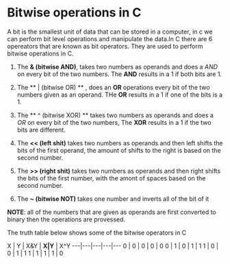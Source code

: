 # Bitwise operations in C

A bit is the smallest unit of data that can be stored in a computer, in c we can perform bit level operations and manipulate the data.In C there are 6 opereators that are known as bit operators. They are used to perform bitwise operations in C.

1. The **& (bitwise AND)**, takes two numbers as operands and does a *AND* on every bit of the two numbers. The **AND** results in a 1 if both bits are 1.

1. The ** | (bitwise OR) ** , does an **OR** operations every bit of the two numbers given as an operand. THe **OR** results in a 1 if one of the bits is a 1.

1. The ** ^ (bitwise XOR) ** takes two numbers as operands and does a *OR* on every bit of the two numbers, The **XOR** results in a 1 if the two bits are different.

1. The **<< (left shit)** takes two numbers as operands and then left shifts the bits of the first operand, the amount of shifts to the right is based on the second number.

1. The **>> (right shit)** takes two numbers as operands and then right shifts the bits of the first number, with the amont of spaces based on the second number.

1. The **~ (bitwise NOT)** takes one number and inverts all of the bit of it

**NOTE**: all of the numbers that are given as operands are first converted to binary then the operations are provessed.

The truth table below shows some of the bitwise operators in C

 X | Y | X&Y | **X|Y** | X^Y
---|---|---|---|---
0 | 0 | 0 | 0 | 0
0 | 1 | 0 | 1 | 1
1 | 0 | 0 | 1 | 1
1 | 1 | 1 | 1 | 0


